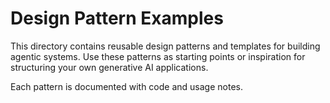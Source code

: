 # Design Pattern Examples

This directory contains reusable design patterns and templates for building agentic systems. Use these patterns as starting points or inspiration for structuring your own generative AI applications.

<!-- ## What You'll Find

- Common agent orchestration patterns
- Prompt engineering templates
- Modular agent design blueprints
- Patterns for tool use, memory, and multi-agent collaboration -->

Each pattern is documented with code and usage notes. 